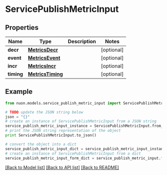 # ServicePublishMetricInput


## Properties

Name | Type | Description | Notes
------------ | ------------- | ------------- | -------------
**decr** | [**MetricsDecr**](MetricsDecr.md) |  | [optional] 
**event** | [**MetricsEvent**](MetricsEvent.md) |  | [optional] 
**incr** | [**MetricsIncr**](MetricsIncr.md) |  | [optional] 
**timing** | [**MetricsTiming**](MetricsTiming.md) |  | [optional] 

## Example

```python
from nuon.models.service_publish_metric_input import ServicePublishMetricInput

# TODO update the JSON string below
json = "{}"
# create an instance of ServicePublishMetricInput from a JSON string
service_publish_metric_input_instance = ServicePublishMetricInput.from_json(json)
# print the JSON string representation of the object
print ServicePublishMetricInput.to_json()

# convert the object into a dict
service_publish_metric_input_dict = service_publish_metric_input_instance.to_dict()
# create an instance of ServicePublishMetricInput from a dict
service_publish_metric_input_form_dict = service_publish_metric_input.from_dict(service_publish_metric_input_dict)
```
[[Back to Model list]](../README.md#documentation-for-models) [[Back to API list]](../README.md#documentation-for-api-endpoints) [[Back to README]](../README.md)


